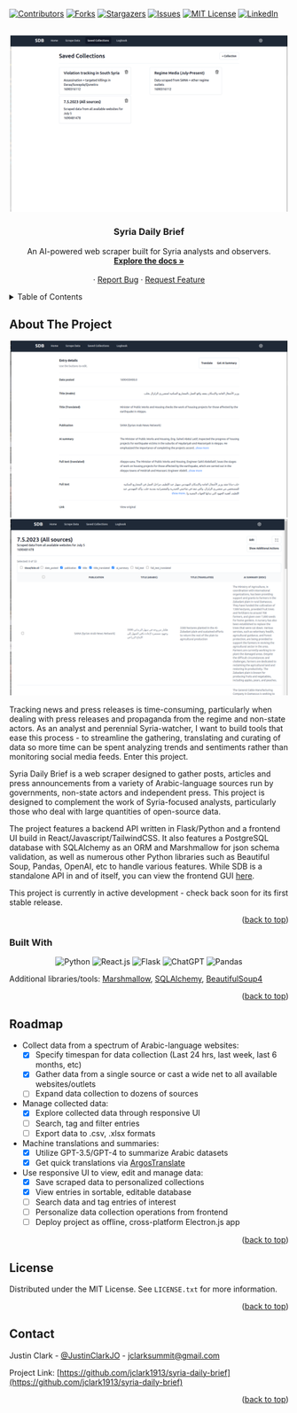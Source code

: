 <!-- Improved compatibility of back to top link: See: https://github.com/othneildrew/Best-README-Template/pull/73 -->
<a name="readme-top"></a>
<!--
*** Thanks for checking out the Best-README-Template. If you have a suggestion
*** that would make this better, please fork the repo and create a pull request
*** or simply open an issue with the tag "enhancement".
*** Don't forget to give the project a star!
*** Thanks again! Now go create something AMAZING! :D
-->



<!-- PROJECT SHIELDS -->
<!--
*** I'm using markdown "reference style" links for readability.
*** Reference links are enclosed in brackets [ ] instead of parentheses ( ).
*** See the bottom of this document for the declaration of the reference variables
*** for contributors-url, forks-url, etc. This is an optional, concise syntax you may use.
*** https://www.markdownguide.org/basic-syntax/#reference-style-links
-->
[![Contributors][contributors-shield]][contributors-url]
[![Forks][forks-shield]][forks-url]
[![Stargazers][stars-shield]][stars-url]
[![Issues][issues-shield]][issues-url]
[![MIT License][license-shield]][license-url]
[![LinkedIn][linkedin-shield]][linkedin-url]



<!-- PROJECT LOGO -->
<br />
<div align="center">
    <img src="docs/images/saved_collections.png" width="500">

<h3 align="center">Syria Daily Brief</h3>

  <p align="center">
    An AI-powered web scraper built for Syria analysts and observers.
    <br />
    <a href="https://github.com/jclark1913/syria-daily-brief"><strong>Explore the docs »</strong></a>
    <br />
    <br />
    <!-- <a href="https://github.com/jclark1913/syria-daily-brief">View Demo</a> -->
    ·
    <a href="https://github.com/jclark1913/syria-daily-brief/issues">Report Bug</a>
    ·
    <a href="https://github.com/jclark1913/syria-daily-brief/issues">Request Feature</a>
  </p>
</div>



<!-- TABLE OF CONTENTS -->
<details>
  <summary>Table of Contents</summary>
  <ol>
    <li>
      <a href="#about-the-project">About The Project</a>
      <ul>
        <li><a href="#built-with">Built With</a></li>
      </ul>
    </li>
    <li>
      <a href="#getting-started">Getting Started</a>
      <ul>
        <li><a href="#prerequisites">Prerequisites</a></li>
        <li><a href="#installation">Installation</a></li>
      </ul>
    </li>
    <li><a href="#usage">Usage</a></li>
    <li><a href="#roadmap">Roadmap</a></li>
    <li><a href="#contributing">Contributing</a></li>
    <li><a href="#license">License</a></li>
    <li><a href="#contact">Contact</a></li>
    <li><a href="#acknowledgments">Acknowledgments</a></li>
  </ol>
</details>



<!-- ABOUT THE PROJECT -->
## About The Project

<div align="center">
<img src="docs/images/entry_detail.png" width="500">
<img src="docs/images/entries_list.png" width="500">
</div>

Tracking news and press releases is time-consuming, particularly when dealing with press releases and propaganda from the regime and non-state actors. As an analyst and perennial Syria-watcher, I want to build tools that ease this process - to streamline the gathering, translating and curating of data so more time can be spent analyzing trends and sentiments rather than monitoring social media feeds. Enter this project.

Syria Daily Brief is a web scraper designed to gather posts, articles and press announcements from a variety of Arabic-language sources run by governments, non-state actors and independent press. This project is designed to complement the work of Syria-focused analysts, particularly those who deal with large quantities of open-source data.

The project features a backend API written in Flask/Python and a frontend UI build in React/Javascript/TailwindCSS. It also features a PostgreSQL database with SQLAlchemy as an ORM and Marshmallow for json schema validation, as well as numerous other Python libraries such as Beautiful Soup, Pandas, OpenAI, etc to handle various features. While SDB is a standalone API in and of itself, you can view the frontend GUI [here](https://github.com/jclark1913/sdb-frontend).

This project is currently in active development - check back soon for its first stable release.

<p align="right">(<a href="#readme-top">back to top</a>)</p>



### Built With

<div align="center">

![Python][Python]
![React.js][React.js]
![Flask][Flask]
![ChatGPT][ChatGPT]
![Pandas][Pandas]

</div>

Additional libraries/tools: [Marshmallow](https://github.com/marshmallow-code/marshmallow), [SQLAlchemy](https://www.sqlalchemy.org/), [BeautifulSoup4](https://pypi.org/project/beautifulsoup4/)

<p align="right">(<a href="#readme-top">back to top</a>)</p>



<!-- GETTING STARTED -->
<!-- ## Getting Started

This is an example of how you may give instructions on setting up your project locally.
To get a local copy up and running follow these simple example steps.

### Prerequisites

This is an example of how to list things you need to use the software and how to install them.
* npm
  ```sh
  npm install npm@latest -g
  ```

### Installation

1. Get a free API Key at [https://example.com](https://example.com)
2. Clone the repo
   ```sh
   git clone https://github.com/jclark1913/syria-daily-brief.git
   ```
3. Install NPM packages
   ```sh
   npm install
   ```
4. Enter your API in `config.js`
   ```js
   const API_KEY = 'ENTER YOUR API';
   ```

<p align="right">(<a href="#readme-top">back to top</a>)</p> -->



<!-- USAGE EXAMPLES -->
<!-- ## Usage

Use this space to show useful examples of how a project can be used. Additional screenshots, code examples and demos work well in this space. You may also link to more resources.

_For more examples, please refer to the [Documentation](https://example.com)_

<p align="right">(<a href="#readme-top">back to top</a>)</p> -->



<!-- ROADMAP -->
## Roadmap

- Collect data from a spectrum of Arabic-language websites:
  - [x] Specify timespan for data collection (Last 24 hrs, last week, last 6 months, etc)
  - [x] Gather data from a single source or cast a wide net to all available websites/outlets
  - [ ] Expand data collection to dozens of sources

- Manage collected data:
  - [x] Explore collected data through responsive UI
  - [ ] Search, tag and filter entries
  - [ ] Export data to .csv, .xlsx formats

- Machine translations and summaries:
  - [x] Utilize GPT-3.5/GPT-4 to summarize Arabic datasets
  - [x] Get quick translations via [ArgosTranslate](https://github.com/argosopentech/argos-translate)

- Use responsive UI to view, edit and manage data:
  - [x] Save scraped data to personalized collections
  - [x] View entries in sortable, editable database
  - [ ] Search data and tag entries of interest
  - [ ] Personalize data collection operations from frontend
  - [ ] Deploy project as offline, cross-platform Electron.js app

<!-- See the [open issues](https://github.com/jclark1913/syria-daily-brief/issues) for a full list of proposed features (and known issues). -->

<p align="right">(<a href="#readme-top">back to top</a>)</p>



<!-- CONTRIBUTING -->
<!-- ## Contributing

Contributions are what make the open source community such an amazing place to learn, inspire, and create. Any contributions you make are **greatly appreciated**.

If you have a suggestion that would make this better, please fork the repo and create a pull request. You can also simply open an issue with the tag "enhancement".
Don't forget to give the project a star! Thanks again!

1. Fork the Project
2. Create your Feature Branch (`git checkout -b feature/AmazingFeature`)
3. Commit your Changes (`git commit -m 'Add some AmazingFeature'`)
4. Push to the Branch (`git push origin feature/AmazingFeature`)
5. Open a Pull Request

<p align="right">(<a href="#readme-top">back to top</a>)</p> -->



<!-- LICENSE -->
## License

Distributed under the MIT License. See `LICENSE.txt` for more information.

<p align="right">(<a href="#readme-top">back to top</a>)</p>



<!-- CONTACT -->
## Contact

Justin Clark - [@JustinClarkJO](https://twitter.com/JustinClarkJO) - jclarksummit@gmail.com

Project Link: [https://github.com/jclark1913/syria-daily-brief](https://github.com/jclark1913/syria-daily-brief)

<p align="right">(<a href="#readme-top">back to top</a>)</p>



<!-- ACKNOWLEDGMENTS -->
<!-- ## Acknowledgments

* []()
* []()
* []()

<p align="right">(<a href="#readme-top">back to top</a>)</p> -->



<!-- MARKDOWN LINKS & IMAGES -->
<!-- https://www.markdownguide.org/basic-syntax/#reference-style-links -->
[contributors-shield]: https://img.shields.io/github/contributors/jclark1913/syria-daily-brief.svg?style=for-the-badge
[contributors-url]: https://github.com/jclark1913/syria-daily-brief/graphs/contributors
[forks-shield]: https://img.shields.io/github/forks/jclark1913/syria-daily-brief.svg?style=for-the-badge
[forks-url]: https://github.com/jclark1913/syria-daily-brief/network/members
[stars-shield]: https://img.shields.io/github/stars/jclark1913/syria-daily-brief.svg?style=for-the-badge
[stars-url]: https://github.com/jclark1913/syria-daily-brief/stargazers
[issues-shield]: https://img.shields.io/github/issues/jclark1913/syria-daily-brief.svg?style=for-the-badge
[issues-url]: https://github.com/jclark1913/syria-daily-brief/issues
[license-shield]: https://img.shields.io/github/license/jclark1913/syria-daily-brief.svg?style=for-the-badge
[license-url]: https://github.com/jclark1913/syria-daily-brief/blob/master/LICENSE.txt
[linkedin-shield]: https://img.shields.io/badge/-LinkedIn-black.svg?style=for-the-badge&logo=linkedin&colorB=555
[linkedin-url]: https://linkedin.com/in/justin-w-clark
[product-screenshot]: docs/images/saved_collections.png
[product-screenshot2]: docs/images/entries_list.png
[product-screenshot3]: docs/images/entry_detail.png
[React]: https://img.shields.io/badge/React-61DAFB?logo=react&logoColor=white
[React.js]: https://img.shields.io/badge/React-20232A?style=for-the-badge&logo=react&logoColor=61DAFB
[React-url]: https://reactjs.org/
[Bootstrap.com]: https://img.shields.io/badge/Bootstrap-563D7C?style=for-the-badge&logo=bootstrap&logoColor=white
[Bootstrap-url]: https://getbootstrap.com
[PostgreSQL]: https://img.shields.io/badge/PostgreSQL-4169E1?logo=postgresql&logoColor=white
[ElephantSQL]: https://img.shields.io/badge/ElephantSQL-2D9CDB?logo=elephantsql&logoColor=white
[Render]: https://img.shields.io/badge/Render-000000?logo=render&logoColor=white
[Express]: https://img.shields.io/badge/Express-000000?logo=express&logoColor=white
[Node.js]: https://img.shields.io/badge/Node.js-339933?logo=node.js&logoColor=white
[React Router]: https://img.shields.io/badge/React_Router-CA4245?logo=react-router&logoColor=white
[Vercel]: https://img.shields.io/badge/vercel-%23000000.svg?&logo=vercel&logoColor=white
[TypeScript]: https://img.shields.io/badge/typescript-%23007ACC.svg?&logo=typescript&logoColor=white
[Prisma]: https://img.shields.io/badge/Prisma-3982CE?&logo=Prisma&logoColor=white
[ChatGPT]: https://img.shields.io/badge/chatGPT-74aa9c?style=for-the-badge&logo=openai&logoColor=white
[Python]: https://img.shields.io/badge/Python-3776AB?style=for-the-badge&logo=python&logoColor=white
[Flask]: https://img.shields.io/badge/flask-%23000.svg?style=for-the-badge&logo=flask&logoColor=white
[Pandas]: https://img.shields.io/badge/pandas-%23150458.svg?style=for-the-badge&logo=pandas&logoColor=white
[SQLAlchemy]: https://img.shields.io/badge/SQLAlchemy-8A2BE2
